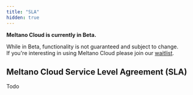 ```yaml
---
title: "SLA"
hidden: true
---
```

<div class="notification is-info">
  <p><strong>Meltano Cloud is currently in Beta.</strong></p>
  <p>While in Beta, functionality is not guaranteed and subject to change. <br> If you're interesting in using Meltano Cloud please join our <a href="https://meltano.com/cloud/">waitlist</a>.</p>
</div>

## Meltano Cloud Service Level Agreement (SLA)

Todo

